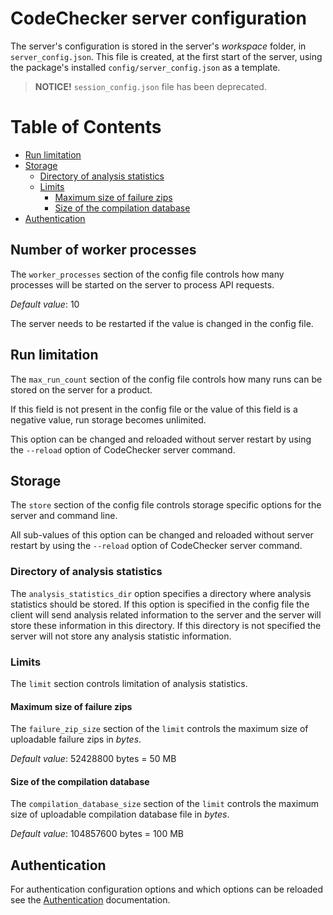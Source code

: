 CodeChecker server configuration
====================================

The server's configuration is stored in the server's *workspace* folder, in
`server_config.json`. This file is created, at the first start of the server,
using the package's installed `config/server_config.json` as a template.

> **NOTICE!** `session_config.json` file has been deprecated.

Table of Contents
=================
* [Run limitation](#run-limitations)
* [Storage](#storage)
  * [Directory of analysis statistics](#directory-of-analysis-statistics)
  * [Limits](#Limits)
    * [Maximum size of failure zips](#maximum-size-of-failure-zips)
    * [Size of the compilation database](#size-of-the-compilation-database)
* [Authentication](#authentication)

## Number of worker processes
The `worker_processes` section of the config file controls how many processes
will be started on the server to process API requests.

*Default value*: 10

The server needs to be restarted if the value is changed in the config file.

## Run limitation
The `max_run_count` section of the config file controls how many runs can be
stored on the server for a product.

If this field is not present in the config file or the value of this field is a
negative value, run storage becomes unlimited.

This option can be changed and reloaded without server restart by using the
`--reload` option of CodeChecker server command.

## Storage
The `store` section of the config file controls storage specific options for the
server and command line.

All sub-values of this option can be changed and reloaded without server restart
by using the `--reload` option of CodeChecker server command.

### Directory of analysis statistics
The `analysis_statistics_dir` option specifies a directory where analysis
statistics should be stored. If this option is specified in the config file the
client will send analysis related information to the server and the server will
store these information in this directory.
If this directory is not specified the server will not store any analysis
statistic information.

### Limits
The `limit` section controls limitation of analysis statistics.

#### Maximum size of failure zips
The `failure_zip_size` section of the `limit` controls the maximum size of
uploadable failure zips in *bytes*.

*Default value*: 52428800 bytes = 50 MB

#### Size of the compilation database
The `compilation_database_size` section of the `limit` controls the maximum
size of uploadable compilation database file in *bytes*.

*Default value*: 104857600 bytes = 100 MB

## Authentication
For authentication configuration options and which options can be reloaded see
the [Authentication](authentication.md) documentation.
